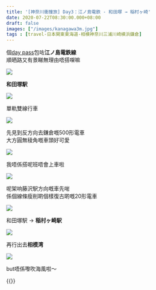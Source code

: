 ```yaml
---
title: '[神奈川衝撞旅] Day3：江ノ島電鉄 - 和田塚 → 稲村ヶ崎'
date: 2020-07-22T08:30:00.000+08:00
draft: false
images: ["/images/kanagawa3m.jpg"]
tags : [travel-日本関東東海道-相模神奈川三浦川崎横浜鎌倉]
---
```


個[day pass](https://hidie.net/kanagawa3b/)包咗**江ノ島電鉄線**  
順晒路又有景睇無理由唔搭㗎嘛

![](/images/kanagawa3m1.jpg)

**和田塚駅**

![](/images/kanagawa3m2.jpg)

單軌雙線行車

![](/images/kanagawa3m3.jpg)

先見到反方向去鎌倉嘅500形電車  
大方圓無稜角嘅車頭好可愛

![](/images/kanagawa3m4.jpg)

我唔係搭呢班唔會上車啦

![](/images/kanagawa3m.jpg)

呢架响藤沢駅方向嘅車先啱  
係個線條瘦削啲個樣復古啲嘅20形電車

![](/images/kanagawa3m5.jpg)

和田塚駅 → **稲村ヶ崎駅**

![](/images/kanagawa3m6.jpg)

再行出去**相模湾**  


![](/images/kanagawa3m7.jpg)
  
but唔係嚟吹海風啦～  


{{<kanagawa>}}
